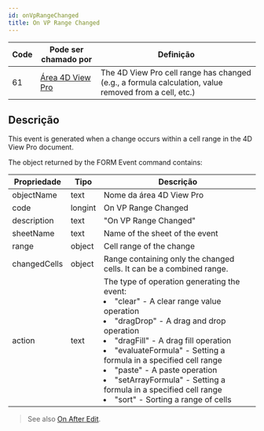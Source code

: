 ```yaml
---
id: onVpRangeChanged
title: On VP Range Changed
---
```


| Code | Pode ser chamado por                                    | Definição                                                                                             |
| ---- | ------------------------------------------------------- | ----------------------------------------------------------------------------------------------------- |
| 61   | [Área 4D View Pro](FormObjects/viewProArea_overview.md) | The 4D View Pro cell range has changed (e.g., a formula calculation, value removed from a cell, etc.) |

## Descrição

This event is generated when a change occurs within a cell range in the 4D View Pro document.

The object returned by the FORM Event command contains:

| Propriedade  | Tipo    | Descrição                                                                                                                                                                                                                  |
| ------------ | ------- | -------------------------------------------------------------------------------------------------------------------------------------------------------------------------------------------------------------------------- |
| objectName   | text    | Nome da área 4D View Pro                                                                                                                                                                                                   |
| code         | longint | On VP Range Changed                                                                                                                                                                                                        |
| description  | text    | "On VP Range Changed"                                                                                                                                                                                                      |
| sheetName    | text    | Name of the sheet of the event                                                                                                                                                                                             |
| range        | object  | Cell range of the change                                                                                                                                                                                                   |
| changedCells | object  | Range containing only the changed cells. It can be a combined range.                                                                                                                                                       |
| action       | text    | The type of operation generating the event:<li>"clear" - A clear range value operation</li><li>"dragDrop" - A drag and drop operation</li><li>"dragFill" - A drag fill operation</li><li>"evaluateFormula" - Setting a formula in a specified cell range</li><li>"paste" - A paste operation</li><li>"setArrayFormula" - Setting a formula in a specified cell range</li><li>"sort" - Sorting a range of cells</li> |
> See also [On After Edit](onAfterEdit.md). 
